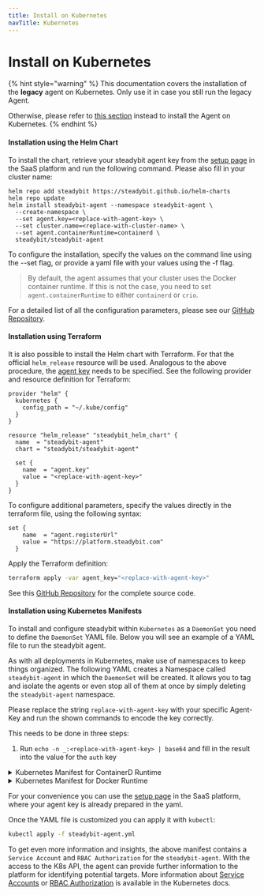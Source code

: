 ```yaml
---
title: Install on Kubernetes
navTitle: Kubernetes
---
```


# Install on Kubernetes

{% hint style="warning" %}
This documentation covers the installation of the **legacy** agent on Kubernetes.
Only use it in case you still run the legacy Agent.

Otherwise, please refer to [this section](/install-and-configure/install-outpost-agent/install-on-kubernetes.md) instead to install the Agent on Kubernetes.
{% endhint %}

#### Installation using the Helm Chart

To install the chart, retrieve your steadybit agent key from the [setup page](https://platform.steadybit.com/settings/agents/setup) in the SaaS platform and run the following command. Please also fill in your cluster name:

```shell
helm repo add steadybit https://steadybit.github.io/helm-charts
helm repo update
helm install steadybit-agent --namespace steadybit-agent \
  --create-namespace \
  --set agent.key=<replace-with-agent-key> \
  --set cluster.name=<replace-with-cluster-name> \
  --set agent.containerRuntime=containerd \
  steadybit/steadybit-agent
```

To configure the installation, specify the values on the command line using the --set flag, or provide a yaml file with your values using the -f flag.

> By default, the agent assumes that your cluster uses the Docker container runtime. If this is not the case, you need to set `agent.containerRuntime` to either `containerd` or `crio`.

For a detailed list of all the configuration parameters, please see our [GitHub Repository](https://github.com/steadybit/helm-charts/tree/main/charts/steadybit-agent).

#### Installation using Terraform

It is also possible to install the Helm chart with Terraform. For that the official `helm_release` resource will be used. Analogous to the above procedure, the [agent key](https://platform.steadybit.com/settings/agents/setup) needs to be specified. See the following provider and resource definition for Terraform:

```
provider "helm" {
  kubernetes {
    config_path = "~/.kube/config"
  }
}

resource "helm_release" "steadybit_helm_chart" {
  name  = "steadybit-agent"
  chart = "steadybit/steadybit-agent"

  set {
    name  = "agent.key"
    value = "<replace-with-agent-key>"
  }
}
```

To configure additional parameters, specify the values directly in the terraform file, using the following syntax:

```
set {
    name  = "agent.registerUrl"
    value = "https://platform.steadybit.com"
  }
```

Apply the Terraform definition:

```bash
terraform apply -var agent_key="<replace-with-agent-key>"
```

See this [GitHub Repository](https://github.com/steadybit/terraform-examples) for the complete source code.

#### Installation using Kubernetes Manifests

To install and configure steadybit within `Kubernetes` as a `DaemonSet` you need to define the `DaemonSet` YAML file. Below you will see an example of a YAML file to run the steadybit agent.

As with all deployments in Kubernetes, make use of namespaces to keep things organized. The following YAML creates a Namespace called `steadybit-agent` in which the `DaemonSet` will be created. It allows you to tag and isolate the agents or even stop all of them at once by simply deleting the `steadybit-agent` namespace.

Please replace the string `replace-with-agent-key` with your specific Agent-Key and run the shown commands to encode the key correctly.

This needs to be done in three steps:

1. Run `echo -n _:<replace-with-agent-key> | base64` and fill in the result into the value for the `auth` key

<details>

<summary>Kubernetes Manifest for ContainerD Runtime</summary>

<pre class="language-yaml"><code class="lang-yaml">---
apiVersion: v1
kind: ServiceAccount
metadata:
  name: steadybit-agent
  namespace: steadybit-agent
automountServiceAccountToken: true
---
apiVersion: v1
kind: Secret
metadata:
  name: steadybit-agent
  namespace: steadybit-agent
type: Opaque
data:
  key: &#x3C;echo -n &#x3C;replace-with-agent-key> | base64>
---
kind: ClusterRole
apiVersion: rbac.authorization.k8s.io/v1
metadata:
  name: steadybit-agent-in-steadybit-agent
rules:
  - apiGroups: [ "batch" ]
    resources:
      - "jobs"
    verbs: [ "get", "list", "watch" ]
  - apiGroups: [ "extensions" ]
    resources:
      - "deployments"
      - "replicasets"
      - "ingresses"
    verbs: [ "get", "list", "watch" ]
  - apiGroups: [ "apps" ]
    resources:
      - "deployments"
      - "replicasets"
      - "daemonsets"
      - "statefulsets"
    verbs: [ "get", "list", "watch", "patch" ]
  - apiGroups: [ "autoscaling" ]
    resources:
      - "horizontalpodautoscalers"
    verbs: [ "get", "list", "watch" ]
  - apiGroups: [ "networking.k8s.io" ]
    resources:
      - "ingresses"
    verbs: [ "get", "list", "watch" ]
  - apiGroups: [ "" ]
    resources:
      - "events"
      - "namespaces"
      - "services"
      - "endpoints"
      - "nodes"
      - "pods"
      - "pods/log"
      - "replicationcontrollers"
    verbs: [ "get", "list", "watch" ]
  - apiGroups: [ "" ]
    resources:
      - "pods"
    verbs: [ "delete", "patch" ]
---
kind: ClusterRoleBinding
apiVersion: rbac.authorization.k8s.io/v1
metadata:
  name: steadybit-agent-in-steadybit-agent
subjects:
  - kind: ServiceAccount
    name: steadybit-agent
    namespace: steadybit-agent
roleRef:
  kind: ClusterRole
  name: steadybit-agent-in-steadybit-agent
  apiGroup: rbac.authorization.k8s.io
---
kind: Role
apiVersion: rbac.authorization.k8s.io/v1
metadata:
  name: steadybit-agent
  namespace: steadybit-agent
rules:
  - apiGroups: [ "coordination.k8s.io" ]
    resources:
      - "leases"
    verbs: [ "get", "list", "watch", "create", "update" ]
---
kind: RoleBinding
apiVersion: rbac.authorization.k8s.io/v1
metadata:
  name: steadybit-agent
  namespace: steadybit-agent
subjects:
  - kind: ServiceAccount
    name: steadybit-agent
    namespace: steadybit-agent
roleRef:
  kind: Role
  name: steadybit-agent
  apiGroup: rbac.authorization.k8s.io
---
apiVersion: apps/v1
kind: DaemonSet
metadata:
  name: steadybit-agent
  namespace: steadybit-agent
spec:
  selector:
    matchLabels:
      app.kubernetes.io/name: steadybit-agent
      app.kubernetes.io/instance: steadybit-agent
  updateStrategy:
    type: RollingUpdate
    rollingUpdate:
      maxUnavailable: 1
  template:
    metadata:
      labels:
<strong>        app.kubernetes.io/name: steadybit-agent
</strong>        app.kubernetes.io/instance: steadybit-agent       
      annotations:
        prometheus.io/scrape: "true"
        prometheus.io/path: "/prometheus"
        prometheus.io/port: "42899"
    spec:
      serviceAccountName: steadybit-agent
      hostIPC: true
      hostNetwork: true
      hostPID: true
      dnsPolicy: ClusterFirstWithHostNet
      containers:
        - name: steadybit-agent
          image: "steadybit/agent:latest"
          imagePullPolicy: Always
          resources:
            requests:
              memory: 450Mi
              cpu: 250m
            limits:
              memory: 650Mi
              cpu: 1500m
          
          livenessProbe:
            httpGet:
              host: 127.0.0.1
              port: 42899
              path: /health
            initialDelaySeconds: 300
            periodSeconds: 10
            timeoutSeconds: 5
            successThreshold: 1
            failureThreshold: 5
          env:
            - name: STEADYBIT_AGENT_REGISTER_URL
              value: "https://platform.steadybit.com"
            - name: STEADYBIT_AGENT_KEY
              valueFrom:
                secretKeyRef:
                  name: steadybit-agent
                  key: key
            - name: STEADYBIT_KUBERNETES_CLUSTER_NAME
              value: "&#x3C;replace-with-cluster-name>"
            - name: POD_IP
              valueFrom:
                fieldRef:
                  fieldPath: status.podIP
            - name: STEADYBIT_AGENT_POD_NAME
              valueFrom:
                fieldRef:
                  fieldPath: metadata.name
            - name: STEADYBIT_AGENT_POD_NAMESPACE
              valueFrom:
                fieldRef:
                  fieldPath: metadata.namespace
            - name: STEADYBIT_AGENT_NODE_NAME
              valueFrom:
                fieldRef:
                  fieldPath: spec.nodeName
            - name: STEADYBIT_HTTP_ENDPOINT_PORT
              value: "42899"
            - name: STEADYBIT_AGENT_MODE
              value: "default"
            - name: STEADYBIT_AGENT_SIDECAR_IMAGE
              value: "steadybit/agent:latest"
          securityContext:
            readOnlyRootFilesystem: false
            privileged: true
          volumeMounts:
            - name: steadybit-agent-state
              mountPath: /var/lib/steadybit-agent
            - name: container-sock
              mountPath: /run/containerd/containerd.sock
            - name: cgroup-root
              mountPath: /sys/fs/cgroup
            - name: sys
              mountPath: /sys
            - name: runc-root
              mountPath: /run/containerd/runc/k8s.io
            - name: container-run
              mountPath: /run/containerd
            - name: container-namespaces
              mountPath: /var/run
              mountPropagation: HostToContainer
            - name: container-sidecar-bundles-root
              mountPath: /var/lib/containerd/steadybit-agent
      volumes:
        - name: steadybit-agent-state
          hostPath:
            path: /var/lib/steadybit-agent
        - name: container-sock
          hostPath:
            path: /run/containerd/containerd.sock
        - name: cgroup-root
          hostPath:
            path: /sys/fs/cgroup
        - name: sys
          hostPath:
            path: /sys
        - name: runc-root
          hostPath:
            path: /run/containerd/runc/k8s.io
        - name: container-run
          hostPath:
            path: /run/containerd
        - name: container-namespaces
          hostPath:
            path: /var/run
        - name: container-sidecar-bundles-root
          hostPath:
            path: /var/lib/containerd/steadybit-agent
</code></pre>

</details>

<details>

<summary>Kubernetes Manifest for Docker Runtime</summary>

```yaml
---
apiVersion: v1
kind: ServiceAccount
metadata:
  name: steadybit-agent
  namespace: steadybit-agent
automountServiceAccountToken: true
---
apiVersion: v1
kind: Secret
metadata:
  name: steadybit-agent
  namespace: steadybit-agent
type: Opaque
data:
  key: <echo -n <replace-with-agent-key> | base64>
---
kind: ClusterRole
apiVersion: rbac.authorization.k8s.io/v1
metadata:
  name: steadybit-agent-in-steadybit-agent
rules:
  - apiGroups: ["batch"]
    resources:
      - "jobs"
    verbs: ["get", "list", "watch"]
  - apiGroups: ["extensions"]
    resources:
      - "deployments"
      - "replicasets"
      - "ingresses"
    verbs: ["get", "list", "watch"]
  - apiGroups: ["apps"]
    resources:
      - "deployments"
      - "replicasets"
      - "daemonsets"
      - "statefulsets"
    verbs: ["get", "list", "watch", "patch"]
  - apiGroups: ["autoscaling"]
    resources:
      - "horizontalpodautoscalers"
    verbs: ["get", "list", "watch"]
  - apiGroups: ["networking.k8s.io"]
    resources:
      - "ingresses"
    verbs: ["get", "list", "watch"]
  - apiGroups: [""]
    resources:
      - "events"
      - "namespaces"
      - "services"
      - "endpoints"
      - "nodes"
      - "pods"
      - "pods/log"
      - "replicationcontrollers"
    verbs: ["get", "list", "watch"]
  - apiGroups: [""]
    resources:
      - "pods"
    verbs: ["delete", "patch"]
---
kind: ClusterRoleBinding
apiVersion: rbac.authorization.k8s.io/v1
metadata:
  name: steadybit-agent-in-steadybit-agent
subjects:
  - kind: ServiceAccount
    name: steadybit-agent
    namespace: steadybit-agent
roleRef:
  kind: ClusterRole
  name: steadybit-agent-in-steadybit-agent
  apiGroup: rbac.authorization.k8s.io
---
kind: Role
apiVersion: rbac.authorization.k8s.io/v1
metadata:
  name: steadybit-agent
  namespace: steadybit-agent
rules:
  - apiGroups: ["coordination.k8s.io"]
    resources:
      - "leases"
    verbs: ["get", "list", "watch", "create", "update"]
---
kind: RoleBinding
apiVersion: rbac.authorization.k8s.io/v1
metadata:
  name: steadybit-agent
  namespace: steadybit-agent
subjects:
  - kind: ServiceAccount
    name: steadybit-agent
    namespace: steadybit-agent
roleRef:
  kind: Role
  name: steadybit-agent
  apiGroup: rbac.authorization.k8s.io
---
apiVersion: apps/v1
kind: DaemonSet
metadata:
  name: steadybit-agent
  namespace: steadybit-agent
spec:
  selector:
    matchLabels:
      app.kubernetes.io/name: steadybit-agent
      app.kubernetes.io/instance: steadybit-agent
  updateStrategy:
    type: RollingUpdate
    rollingUpdate:
      maxUnavailable: 1
  template:
    metadata:
      labels:
        app.kubernetes.io/name: steadybit-agent
        app.kubernetes.io/instance: steadybit-agent
      annotations:
        prometheus.io/scrape: "true"
        prometheus.io/path: "/prometheus"
        prometheus.io/port: "42899"
    spec:
      serviceAccountName: steadybit-agent
      hostIPC: true
      hostNetwork: true
      hostPID: true
      dnsPolicy: ClusterFirstWithHostNet
      containers:
        - name: steadybit-agent
          image: "steadybit/agent:latest"
          imagePullPolicy: Always
          resources:
            requests:
              memory: 450Mi
              cpu: 250m
            limits:
              memory: 650Mi
              cpu: 1500m

          livenessProbe:
            httpGet:
              host: 127.0.0.1
              port: 42899
              path: /health
            initialDelaySeconds: 300
            periodSeconds: 10
            timeoutSeconds: 5
            successThreshold: 1
            failureThreshold: 5
          env:
            - name: STEADYBIT_AGENT_REGISTER_URL
              value: "https://platform.steadybit.com"
            - name: STEADYBIT_AGENT_KEY
              valueFrom:
                secretKeyRef:
                  name: steadybit-agent
                  key: key
            - name: STEADYBIT_KUBERNETES_CLUSTER_NAME
              value: "<replace-with-cluster-name>"
            - name: POD_IP
              valueFrom:
                fieldRef:
                  fieldPath: status.podIP
            - name: STEADYBIT_AGENT_POD_NAME
              valueFrom:
                fieldRef:
                  fieldPath: metadata.name
            - name: STEADYBIT_AGENT_POD_NAMESPACE
              valueFrom:
                fieldRef:
                  fieldPath: metadata.namespace
            - name: STEADYBIT_AGENT_NODE_NAME
              valueFrom:
                fieldRef:
                  fieldPath: spec.nodeName
            - name: STEADYBIT_HTTP_ENDPOINT_PORT
              value: "42899"
            - name: STEADYBIT_AGENT_MODE
              value: "default"
            - name: STEADYBIT_AGENT_SIDECAR_IMAGE
              value: "steadybit/agent:latest"
          securityContext:
            readOnlyRootFilesystem: false
            privileged: true
          volumeMounts:
            - name: steadybit-agent-state
              mountPath: /var/lib/steadybit-agent
            - name: container-sock
              mountPath: /var/run/docker.sock
            - name: cgroup-root
              mountPath: /sys/fs/cgroup
            - name: sys
              mountPath: /sys
      volumes:
        - name: steadybit-agent-state
          hostPath:
            path: /var/lib/steadybit-agent
        - name: container-sock
          hostPath:
            path: /var/run/docker.sock
        - name: cgroup-root
          hostPath:
            path: /sys/fs/cgroup
        - name: sys
          hostPath:
            path: /sys
```

</details>

For your convenience you can use the [setup page](https://platform.steadybit.com/settings/agents/setup) in the SaaS platform, where your agent key is already prepared in the yaml.

Once the YAML file is customized you can apply it with `kubectl`:

```bash
kubectl apply -f steadybit-agent.yml
```

To get even more information and insights, the above manifest contains a `Service Account` and `RBAC Authorization` for the `steadybit-agent`. With the access to the K8s API, the agent can provide further information to the platform for identifying potential targets. More information about [Service Accounts](https://kubernetes.io/docs/tasks/configure-pod-container/configure-service-account/) or [RBAC Authorization](https://kubernetes.io/docs/reference/access-authn-authz/rbac/) is available in the Kubernetes docs.
